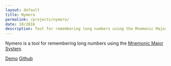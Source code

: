 ```yaml
---
layout: default
title: Nymero
permalink: /projects/nymero/
date: 10/2016
description: Tool for remembering long numbers using the Mnemonic Major System.
---
```


Nymero is a tool for remembering long numbers using the [Mnemonic Major System](https://en.wikipedia.org/wiki/Mnemonic_major_system).

[Demo](https://en.wikipedia.org/wiki/Mnemonic_major_system)
[Github](https://github.com/azlen/Nymero)